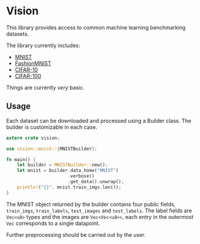 # Vision

This library provides access to common machine learning benchmarking datasets.

The library currently includes:

- [MNIST](http://yann.lecun.com/exdb/mnist/)
- [FashionMNIST](https://github.com/zalandoresearch/fashion-mnist)
- [CIFAR-10](https://www.cs.toronto.edu/~kriz/cifar.html)
- [CIFAR-100](https://www.cs.toronto.edu/~kriz/cifar.html)


Things are currently _very_ basic.

## Usage

Each dataset can be downloaded and processed using a Builder class. The builder is customizable in each case.

```rust
extern crate vision;

use vision::mnist::{MNISTBuilder};

fn main() {
    let builder = MNISTBuilder::new();
    let mnist = builder.data_home("MNIST")
                       .verbose()
                       .get_data().unwrap();
    println!("{}", mnist.train_imgs.len());
}
```

The MNIST object returned by the builder contains four public fields, `train_imgs`, `train_labels`, `test_images` and `test_labels`. The label fields are `Vec<u8>` types and the images are `Vec<Vec<u8>>`, each entry in the outermost `Vec` corresponds to a single datapoint.


Further preprocessing should be carried out by the user.
